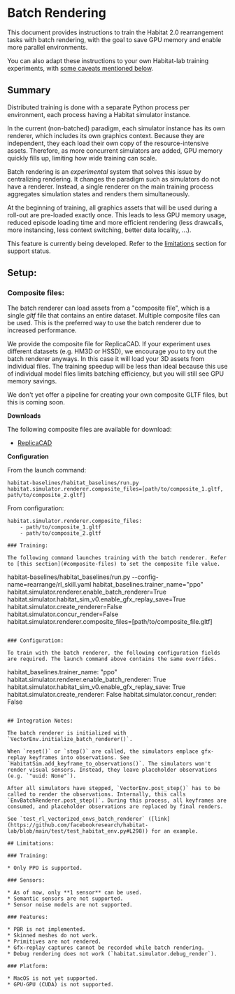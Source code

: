 # Batch Rendering

This document provides instructions to train the Habitat 2.0 rearrangement tasks with batch rendering, with the goal to save GPU memory and enable more parallel environments.

You can also adapt these instructions to your own Habitat-lab training experiments, with [some caveats mentioned below](#limitations).

## Summary

Distributed training is done with a separate Python process per environment, each process having a Habitat simulator instance.

In the current (non-batched) paradigm, each simulator instance has its own renderer, which includes its own graphics context. Because they are independent, they each load their own copy of the resource-intensive assets. Therefore, as more concurrent simulators are added, GPU memory quickly fills up, limiting how wide training can scale.

Batch rendering is an *experimental* system that solves this issue by centralizing rendering. It changes the paradigm such as simulators do not have a renderer. Instead, a single renderer on the main training process aggregates simulation states and renders them simultaneously.

At the beginning of training, all graphics assets that will be used during a roll-out are pre-loaded exactly once. This leads to less GPU memory usage, reduced episode loading time and more efficient rendering (less drawcalls, more instancing, less context switching, better data locality, ...).

This feature is currently being developed. Refer to the [limitations](#limitations) section for support status.

## Setup:

### Composite files:

The batch renderer can load assets from a "composite file", which is a single *gltf* file that contains an entire dataset. Multiple composite files can be used. This is the preferred way to use the batch renderer due to increased performance.

We provide the composite file for ReplicaCAD. If your experiment uses different datasets (e.g. HM3D or HSSD), we encourage you to try out the batch renderer anyways. In this case it will load your 3D assets from individual files. The training speedup will be less than ideal because this use of individual model files limits batching efficiency, but you will still see GPU memory savings.

We don't yet offer a pipeline for creating your own composite GLTF files, but this is coming soon.

**Downloads**

The following composite files are available for download:

* [ReplicaCAD](https://drive.google.com/drive/folders/1zA6Bib_uNPPRgDOQqzQR_4uT460SzBkv)

**Configuration**

From the launch command:
```
habitat-baselines/habitat_baselines/run.py habitat.simulator.renderer.composite_files=[path/to/composite_1.gltf, path/to/composite_2.gltf]
```
From configuration:
```
habitat.simulator.renderer.composite_files:
    - path/to/composite_1.gltf
    - path/to/composite_2.gltf

### Training:

The following command launches training with the batch renderer. Refer to [this section](#composite-files) to set the composite file value.

```
habitat-baselines/habitat_baselines/run.py --config-name=rearrange/rl_skill.yaml habitat_baselines.trainer_name="ppo" habitat.simulator.renderer.enable_batch_renderer=True habitat.simulator.habitat_sim_v0.enable_gfx_replay_save=True habitat.simulator.create_renderer=False habitat.simulator.concur_render=False habitat.simulator.renderer.composite_files=[path/to/composite_file.gltf]
```

### Configuration:

To train with the batch renderer, the following configuration fields are required. The launch command above contains the same overrides.

```
habitat_baselines.trainer_name: "ppo"
habitat.simulator.renderer.enable_batch_renderer: True
habitat.simulator.habitat_sim_v0.enable_gfx_replay_save: True
habitat.simulator.create_renderer: False
habitat.simulator.concur_render: False
```

## Integration Notes:

The batch renderer is initialized with `VectorEnv.initialize_batch_renderer()`.

When `reset()` or `step()` are called, the simulators emplace gfx-replay keyframes into observations. See `HabitatSim.add_keyframe_to_observations()`. The simulators won't render visual sensors. Instead, they leave placeholder observations (e.g. `"uuid: None"`).

After all simulators have stepped, `VectorEnv.post_step()` has to be called to render the observations. Internally, this calls `EnvBatchRenderer.post_step()`. During this process, all keyframes are consumed, and placeholder observations are replaced by final renders.

See `test_rl_vectorized_envs_batch_renderer` ([link](https://github.com/facebookresearch/habitat-lab/blob/main/test/test_habitat_env.py#L298)) for an example.

## Limitations:

### Training:

* Only PPO is supported.

### Sensors:

* As of now, only **1 sensor** can be used.
* Semantic sensors are not supported.
* Sensor noise models are not supported.

### Features:

* PBR is not implemented.
* Skinned meshes do not work.
* Primitives are not rendered.
* Gfx-replay captures cannot be recorded while batch rendering.
* Debug rendering does not work (`habitat.simulator.debug_render`).

### Platform:

* MacOS is not yet supported.
* GPU-GPU (CUDA) is not supported.
